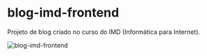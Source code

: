 # blog-imd-frontend
Projeto de blog criado no curso do IMD (Informática para Internet).

![blog-imd-frontend](https://github.com/paulo1victor12016/blog-imd-frontend/assets/132621263/158c5fe0-9de0-4529-a672-fddc8c057b02)
